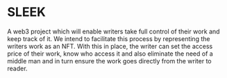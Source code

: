 # SLEEK

A web3 project which will enable writers take full control of their work and keep track of it. 
We intend to facilitate this process by representing the writers work as an NFT. With this in place, the writer can set the access price of their work, know who access it and also eliminate the need of a middle man and in turn ensure the work goes directly from the writer to reader.